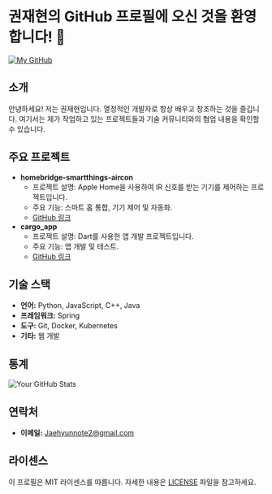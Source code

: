 <!---
K-Roon/K-Roon 은 ✨ 특별한 ✨ 리포지토리 입니다. 왜냐하면 `README.md` (이 파일) 는 당신의 GitHub profile 에 보이기 때문이죠.
Preview (미리보기)를 클릭해서 어떻게 바뀌었는지 미리 보실 수 있어요.
--->
# 권재현의 GitHub 프로필에 오신 것을 환영합니다! 👋

[![My GitHub](https://img.shields.io/badge/GitHub-Profile-blue.svg)](https://github.com/K-Roon)

## 소개
안녕하세요! 저는 권재현입니다. 열정적인 개발자로 항상 배우고 창조하는 것을 즐깁니다. 여기서는 제가 작업하고 있는 프로젝트들과 기술 커뮤니티와의 협업 내용을 확인할 수 있습니다.

## 주요 프로젝트
- **homebridge-smartthings-aircon**  
  - 프로젝트 설명: Apple Home을 사용하여 IR 신호를 받는 기기를 제어하는 프로젝트입니다.
  - 주요 기능: 스마트 홈 통합, 기기 제어 및 자동화.
  - [GitHub 링크](https://github.com/K-Roon/homebridge-smartthings-aircon)
- **cargo_app**  
  - 프로젝트 설명: Dart를 사용한 앱 개발 프로젝트입니다.
  - 주요 기능: 앱 개발 및 테스트.
  - [GitHub 링크](https://github.com/K-Roon/cargo_app)

## 기술 스택
- **언어:** Python, JavaScript, C++, Java
- **프레임워크:** Spring
- **도구:** Git, Docker, Kubernetes
- **기타:** 웹 개발

## 통계
![Your GitHub Stats](https://github-readme-stats.vercel.app/api?username=K-Roon&show_icons=true&theme=radical)

## 연락처
- **이메일:** [Jaehyunnote2@gmail.com](mailto:Jaehyunnote2@gmail.com)

## 라이센스
이 프로필은 MIT 라이센스를 따릅니다. 자세한 내용은 [LICENSE](https://github.com/K-Roon/YOUR_REPO/blob/main/LICENSE) 파일을 참고하세요.
